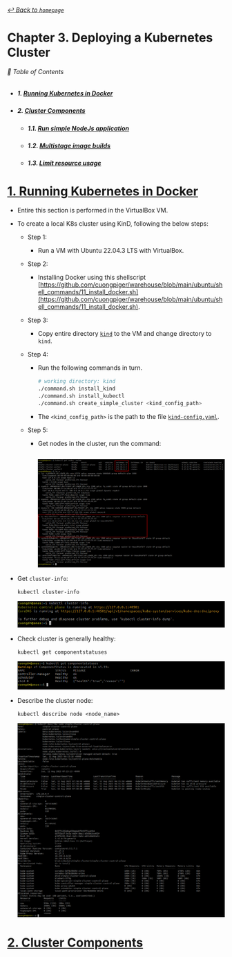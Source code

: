 ###### [_↩ Back to `homepage`_](./../../README.md)

# Chapter 3. Deploying a Kubernetes Cluster

###### 🌈 Table of Contents
  - ##### 1. [Running Kubernetes in Docker](#1-running-kubernetes-in-docker-1)
  - ##### 2. [Cluster Components](#2-cluster-components-1)
    - ##### 1.1. [Run simple NodeJs application](#11-run-simple-nodejs-application-1)
    - ##### 1.2. [Multistage image builds](#12-multistage-image-builds-1)
    - ##### 1.3. [Limit resource usage](#13-limit-resource-usage-1)

# [1. Running Kubernetes in Docker](#1-running-kubernetes-in-docker)
- Entire this section is performed in the VirtualBox VM.
- To create a local K8s cluster using KinD, following the below steps:
  - Step 1:
    - Run a VM with Ubuntu 22.04.3 LTS with VirtualBox.
  
  - Step 2:
    - Installing Docker using this shellscript [https://github.com/cuongpiger/warehouse/blob/main/ubuntu/shell_commands/11_install_docker.sh](https://github.com/cuongpiger/warehouse/blob/main/ubuntu/shell_commands/11_install_docker.sh).
    
  - Step 3:
    - Copy entire directory [`kind`](./../../resources/chap03/kind) to the VM and change directory to `kind`.

  - Step 4:
    - Run the following commands in turn.
      ```bash
      # working directory: kind
      ./command.sh install_kind
      ./command.sh install_kubectl
      ./command.sh create_simple_cluster <kind_config_path>
      ```
    - The `<kind_config_path>` is the path to the file [`kind-config.yaml`](./../../resources/chap03/kind/kind-config.yaml).

  - Step 5:
    - Get nodes in the cluster, run the command:
      ```bash

      ```
      ![](./img/01_.png)

- Get `cluster-info`:
  ```bash=
  kubectl cluster-info
  ```
  ![](./img/02.png)

- Check cluster is generally healthy:
  ```bash=
  kubectl get componentstatuses
  ```
  ![](./img/03.png)

- Describe the cluster node:
  ```bash=
  kubectl describe node <node_name>
  ```
  ![](./img/04.png)

# [2. Cluster Components](#2-cluster-components)